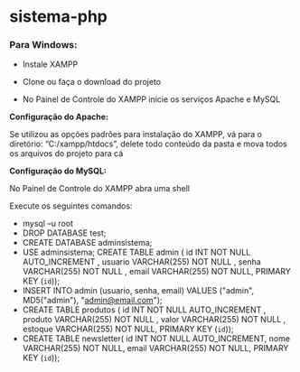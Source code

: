 # sistema-php

### Para Windows: 

* Instale XAMPP

* Clone ou faça o download do projeto

* No Painel de Controle do XAMPP inicie os serviços Apache e MySQL

__Configuração do Apache:__

Se utilizou as opções padrões para instalação do XAMPP, vá para o diretório: “C:/xampp/htdocs”, delete todo conteúdo da pasta e mova todos os arquivos do projeto para cá

__Configuração do MySQL:__

No Painel de Controle do XAMPP abra uma shell

Execute os seguintes comandos:

- mysql –u root
- DROP DATABASE test;
- CREATE DATABASE adminsistema;
- USE adminsistema;
    CREATE TABLE admin ( 
    id INT NOT NULL AUTO_INCREMENT ,
    usuario VARCHAR(255) NOT NULL ,
    senha VARCHAR(255) NOT NULL ,
    email VARCHAR(255) NOT NULL,
    PRIMARY KEY (`id`));
- INSERT INTO admin (usuario, senha, email) VALUES ("admin", MD5("admin"), "admin@email.com");
- CREATE TABLE produtos (
    id INT NOT NULL AUTO_INCREMENT ,
    produto VARCHAR(255) NOT NULL ,
    valor VARCHAR(255) NOT NULL ,
    estoque VARCHAR(255) NOT NULL,
    PRIMARY KEY (`id`));
- CREATE TABLE newsletter(
	  id INT NOT NULL AUTO_INCREMENT,
	  nome VARCHAR(255) NOT NULL,
	  email VARCHAR(255) NOT NULL,
    PRIMARY KEY (`id`));
